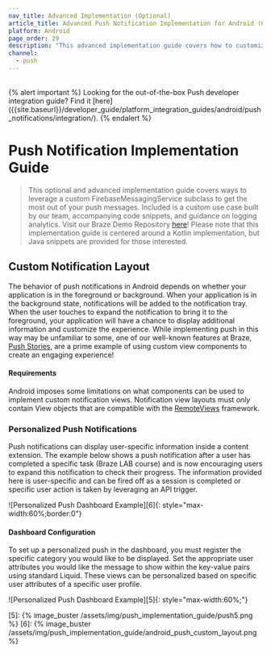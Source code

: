 ```yaml
---
nav_title: Advanced Implementation (Optional)
article_title: Advanced Push Notification Implementation for Android (Optional)
platform: Android
page_order: 29
description: "This advanced implementation guide covers how to customize the layout of push notifications to display user-specific information within your messages. Also included is an example use case built by our team, accompanying code snippets, and guidance on logging analytics."
channel:
  - push
---
```


<br>
{% alert important %}
Looking for the out-of-the-box Push developer integration guide? Find it [here]({{site.baseurl}}/developer_guide/platform_integration_guides/android/push_notifications/integration/).
{% endalert %}

# Push Notification Implementation Guide

> This optional and advanced implementation guide covers ways to leverage a custom FirebaseMessagingService subclass to get the most out of your push messages. Included is a custom use case built by our team, accompanying code snippets, and guidance on logging analytics. Visit our Braze Demo Repository [here](https://github.com/braze-inc/braze-growth-shares-android-demo-app)! Please note that this implementation guide is centered around a Kotlin implementation, but Java snippets are provided for those interested.

## Custom Notification Layout

The behavior of push notifications in Android depends on whether your application is in the foreground or background. When your application is in the background state, notifications will be added to the notification tray. When the user touches to expand the notification to bring it to the foreground, your application will have a chance to display additional information and customize the experience. While implementing push in this way may be unfamiliar to some, one of our well-known features at Braze, [Push Stories]({{site.baseurl}}/user_guide/message_building_by_channel/push/advanced_push_options/push_stories/), are a prime example of using custom view components to create an engaging experience!

#### Requirements

Android imposes some limitations on what components can be used to implement custom notification views. Notification view layouts must _only_ contain View objects that are compatible with the [RemoteViews](https://developer.android.com/reference/android/widget/RemoteViews) framework.

### Personalized Push Notifications

Push notifications can display user-specific information inside a content extension. The example below shows a push notification after a user has completed a specific task (Braze LAB course) and is now encouraging users to expand this notification to check their progress. The information provided here is user-specific and can be fired off as a session is completed or specific user action is taken by leveraging an API trigger. 

![Personalized Push Dashboard Example][6]{: style="max-width:60%;border:0"}

#### Dashboard Configuration

To set up a personalized push in the dashboard, you must register the specific category you would like to be displayed. Set the appropriate user attributes you would like the message to show within the key-value pairs using standard Liquid. These views can be personalized based on specific user attributes of a specific user profile.

![Personalized Push Dashboard Example][5]{: style="max-width:60%;"}


[5]: {% image_buster /assets/img/push_implementation_guide/push5.png %}
[6]: {% image_buster /assets/img/push_implementation_guide/android_push_custom_layout.png %}
